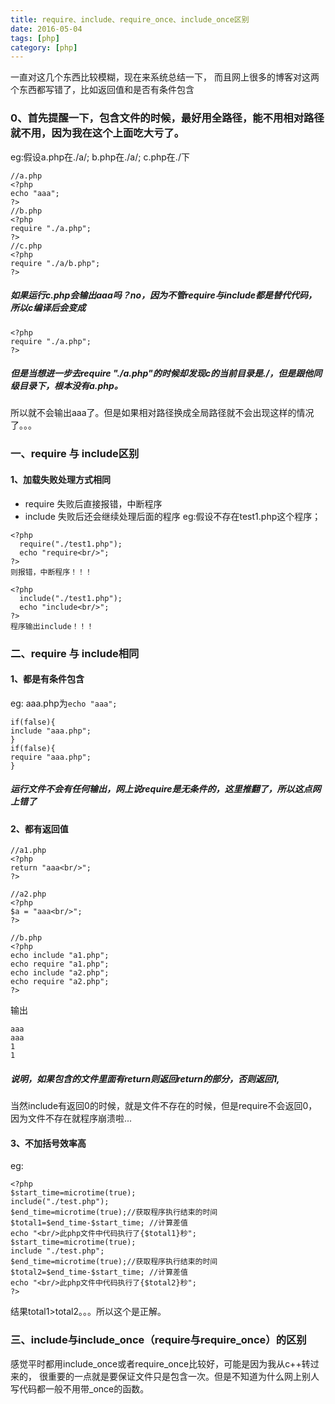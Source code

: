```yaml
---
title: require、include、require_once、include_once区别
date: 2016-05-04
tags: [php]
category: [php]
---
```

一直对这几个东西比较模糊，现在来系统总结一下，
而且网上很多的博客对这两个东西都写错了，比如返回值和是否有条件包含
<!--more-->
### 0、首先提醒一下，包含文件的时候，最好用全路径，能不用相对路径就不用，因为我在这个上面吃大亏了。
eg:假设a.php在./a/;   b.php在./a/;   c.php在./下
```
//a.php
<?php
echo "aaa";
?>
//b.php
<?php
require "./a.php";
?>
//c.php
<?php
require "./a/b.php";
?>
```
##### 如果运行c.php会输出aaa吗？no，因为不管require与include都是替代代码，所以c编译后会变成
```
<?php
require "./a.php";
?>
```
##### 但是当想进一步去require "./a.php"的时候却发现c的当前目录是./，但是跟他同级目录下，根本没有a.php。
所以就不会输出aaa了。但是如果相对路径换成全局路径就不会出现这样的情况了。。。
### 一、require 与 include区别
#### 1、加载失败处理方式相同
- require 失败后直接报错，中断程序
- include 失败后还会继续处理后面的程序
eg:假设不存在test1.php这个程序；

```
<?php
  require("./test1.php");
  echo "require<br/>";
?>
则报错，中断程序！！！

<?php
  include("./test1.php");
  echo "include<br/>";
?>
程序输出include！！！
```
### 二、require 与 include相同
#### 1、都是有条件包含
eg: aaa.php为`echo "aaa";`
```
if(false){
include "aaa.php";
}
if(false){
require "aaa.php";
}
```
##### 运行文件不会有任何输出，网上说require是无条件的，这里推翻了，所以这点网上错了
#### 2、都有返回值
```
//a1.php
<?php
return "aaa<br/>";
?>

//a2.php
<?php
$a = "aaa<br/>";
?>

//b.php
<?php
echo include "a1.php";
echo require "a1.php";
echo include "a2.php";
echo require "a2.php";
?>
```
输出
```
aaa
aaa
1
1
```
##### 说明，如果包含的文件里面有return则返回return的部分，否则返回1,
当然include有返回0的时候，就是文件不存在的时候，但是require不会返回0，因为文件不存在就程序崩溃啦...
#### 3、不加括号效率高
eg:
```
<?php
$start_time=microtime(true);
include("./test.php");
$end_time=microtime(true);//获取程序执行结束的时间
$total1=$end_time-$start_time; //计算差值
echo "<br/>此php文件中代码执行了{$total1}秒";
$start_time=microtime(true);
include "./test.php";
$end_time=microtime(true);//获取程序执行结束的时间
$total2=$end_time-$start_time; //计算差值
echo "<br/>此php文件中代码执行了{$total2}秒";
?>
```
结果total1>total2。。。所以这个是正解。
### 三、include与include_once（require与require_once）的区别
感觉平时都用include_once或者require_once比较好，可能是因为我从c++转过来的，
很重要的一点就是要保证文件只是包含一次。但是不知道为什么网上别人写代码都一般不用带_once的函数。